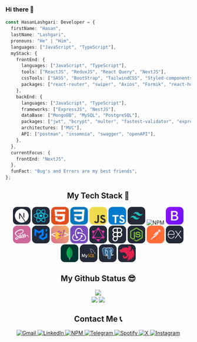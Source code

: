 ### Hi there 👋

```typescript
const HasanLashgari: Developer = {
  firstName: "Hasan",
  lastName: "Lashgari",
  pronouns: "He" | "Him",
  languages: ["JavaScript", "TypeScript"],
  myStack: {
    frontEnd: {
      languages: ["JavaScript", "TypeScript"],
      tools: ["ReactJS", "ReduxJS", "React Query", "NextJS"],
      cssTools: ["SASS", "BootStrap", "TailwindCSS", "Styled-components", "MUI"],
      packages: ["react-router", "swiper", "Axios", "Formik", "react-hook-form", "Recharts", "i18next", "RTK", "SWR"],
    },
    backEnd: {
      languages: ["JavaScript", "TypeScript"],
      frameworks: ["ExpressJS", "NestJS"],
      dataBase: ["MongoDB", "MySQL", "PostgreSQL"],
      packages: ["jwt", "bcrypt", "multer", "fastest-validator", "express-validation", "yup"],
      architectures: ["MVC"],
      API: ["postman", "insomnia", "swagger", "openAPI"],
    },
  },
  currentFocus: {
    frontEnd: "NextJS",
  },
  funFact: "Bug's and Errors are my best friends",
};
```

<div align="center">
  <h2 align="center" dir="auto">My Tech Stack 🚀</h2>
  <img src="https://github.com/tandpfun/skill-icons/raw/main/icons/NextJS-Dark.svg" width="48" title="Next" style="max-width: 100%;">
  <img src="https://github.com/tandpfun/skill-icons/raw/main/icons/React-Dark.svg" width="48" title="React" style="max-width: 100%;">
  <img src="https://github.com/tandpfun/skill-icons/raw/main/icons/HTML.svg" width="48" alt="HTML" style="max-width: 100%;">
  <img src="https://github.com/tandpfun/skill-icons/raw/main/icons/CSS.svg" width="48" alt="CSS" style="max-width: 100%;">
  <img src="https://github.com/tandpfun/skill-icons/raw/main/icons/JavaScript.svg" width="48" alt="JavaScript" style="max-width: 100%;">
  <img src="https://github.com/tandpfun/skill-icons/raw/main/icons/TypeScript.svg" width="48" title="TypeScript" style="max-width: 100%;">
  <img src="https://github.com/tandpfun/skill-icons/raw/main/icons/TailwindCSS-Dark.svg" width="48" title="TailWindCss" style="max-width: 100%;">
  <img src="https://github.com/tandpfun/skill-icons/raw/main/icons/Npm-Dark.svg" width="48" alt="NPM" style="max-width: 100%;">
  <img src="https://github.com/tandpfun/skill-icons/raw/main/icons/Bootstrap.svg" width="48" alt="BootStrap" style="max-width: 100%;">
  <img src="https://github.com/tandpfun/skill-icons/raw/main/icons/Sass.svg" width="48" title="Sass" style="max-width: 100%;">
  <img src="https://github.com/tandpfun/skill-icons/raw/main/icons/MaterialUI-Dark.svg" width="48" title="MUI" style="max-width: 100%;">
  <img src="https://github.com/tandpfun/skill-icons/raw/main/icons/StyledComponents.svg" width="48" title="StyledComponents" style="max-width: 100%;">
  <img src="https://github.com/tandpfun/skill-icons/raw/main/icons/Redux.svg" width="48" title="Redux" style="max-width: 100%;">
  <img src="https://github.com/tandpfun/skill-icons/raw/main/icons/GraphQL-Dark.svg" width="48" title="GraphQl" style="max-width: 100%;">
  <img src="https://github.com/tandpfun/skill-icons/raw/main/icons/Figma-Dark.svg" width="48" title="Figma" style="max-width: 100%;">
  <img src="https://github.com/tandpfun/skill-icons/blob/main/icons/NodeJS-Dark.svg" width="48" alt="NodeJS" style="max-width: 100%;" />
  <img src="https://github.com/tandpfun/skill-icons/blob/main/icons/Postman.svg" width="48" alt="Postman" style="max-width: 100%;" />
  <img src="https://github.com/tandpfun/skill-icons/blob/main/icons/ExpressJS-Dark.svg" width="48" alt="ExpressJS" style="max-width: 100%;" />
  <img src="https://github.com/tandpfun/skill-icons/blob/main/icons/MongoDB.svg" width="48" alt="MongoDB" style="max-width: 100%;" />
  <img src="https://github.com/tandpfun/skill-icons/blob/main/icons/MySQL-Dark.svg" width="48" alt="MySQL" style="max-width: 100%;" />
  <img src="https://github.com/tandpfun/skill-icons/blob/main/icons/PostgreSQL-Dark.svg" width="48" alt="PostgreSQL" style="max-width: 100%;" />
  <img src="https://github.com/tandpfun/skill-icons/blob/main/icons/NestJS-Dark.svg" width="48" alt="NestJS" style="max-width: 100%;" />
</div>

<div align="center">
  <h2 dir="auto">My Github Status 😎</h2>
  <div>
    <img src="https://visitcount.itsvg.in/api?id=hasanlashgari01&label=Profile%20Views&color=3&icon=5&prett" />
  </div>
  <div align="center">
    <img src="https://github-readme-stats.vercel.app/api?username=hasanlashgari01&layout=donut-vertical&theme=one_dark_pro" />
    <img src="https://github-readme-stats.vercel.app/api/top-langs/?username=hasanlashgari01&layout=donut-vertical&theme=one_dark_pro" />
  </div>
</div>

<div align="center">
  <h2 dir="auto">Contact Me 📞</h2>
  <a href="mailto:hasanlashgari.dev@gmail.com" rel="noopener noreferrer nofollow">
    <img src="https://camo.githubusercontent.com/71a0f4bfcf1f2220e2b1c246ac2ee681c47ee914d1c1f0e27a0e6c9ac2e9f134/68747470733a2f2f696d672e736869656c64732e696f2f62616467652f476d61696c2d4431343833363f7374796c653d666f722d7468652d6261646765266c6f676f3d676d61696c266c6f676f436f6c6f723d7768697465" alt="Gmail" data-canonical-src="https://img.shields.io/badge/Gmail-D14836?style=for-the-badge&amp;logo=gmail&amp;logoColor=white" style="max-width: 100%;">
  </a>
  <a href="https://www.linkedin.com/in/hasanlashgari01/" rel="nofollow">
    <img alt="LinkedIn" src="https://camo.githubusercontent.com/09df6df39e70e14300bb1fc94381d9350a584a355ef131ee1680d8c369ac57c1/68747470733a2f2f696d672e736869656c64732e696f2f62616467652f6c696e6b6564696e2d3239313436623f267374796c653d666f722d7468652d6261646765266c6f676f3d6c696e6b6564696e266c6f676f436f6c6f723d7768697465" data-canonical-src="https://img.shields.io/badge/linkedin-29146b?&amp;style=for-the-badge&amp;logo=linkedin&amp;logoColor=white" style="max-width: 100%;">
  </a>
  <a href="https://www.npmjs.com/~hasanlashgari" rel="nofollow">
    <img alt="NPM" src="https://camo.githubusercontent.com/0b97b9a113362b909ec1bd565bac89c72e4586b330f036928eee310b87e4c144/68747470733a2f2f696d672e736869656c64732e696f2f62616467652f4e504d2d6363303530353f267374796c653d666f722d7468652d6261646765266c6f676f3d4e504d266c6f676f436f6c6f723d7768697465" data-canonical-src="https://img.shields.io/badge/NPM-cc0505?&amp;style=for-the-badge&amp;logo=NPM&amp;logoColor=white" style="max-width: 100%;">
  </a>
  <a target="_blank" rel="noopener noreferrer nofollow" href="https://t.me/hasanlashgari01">
    <img src="https://camo.githubusercontent.com/afaa74bcd8ebafeffb8c818bfa55e4b4923498b32ccbb1189fcc170fd43b490c/68747470733a2f2f696d672e736869656c64732e696f2f62616467652f54656c656772616d2d3243413545303f7374796c653d666f722d7468652d6261646765266c6f676f3d74656c656772616d266c6f676f436f6c6f723d7768697465" alt="Telegram" data-canonical-src="https://img.shields.io/badge/Telegram-2CA5E0?style=for-the-badge&amp;logo=telegram&amp;logoColor=white" style="max-width: 100%;">
  </a>
  <a target="_blank" rel="noopener noreferrer nofollow" href="">
    <img src="https://camo.githubusercontent.com/415e08537b4b4210d948f078cce3105f5de75066a13304d7e2cd0eb78a59d383/68747470733a2f2f696d672e736869656c64732e696f2f62616467652f53706f746966792d3145443736303f7374796c653d666f722d7468652d6261646765266c6f676f3d73706f74696679266c6f676f436f6c6f723d7768697465" alt="Spotify" data-canonical-src="https://img.shields.io/badge/Spotify-1ED760?style=for-the-badge&amp;logo=spotify&amp;logoColor=white" style="max-width: 100%;">
  </a>
  <a target="_blank" rel="noopener noreferrer nofollow" href="https://twitter.com/hasanlashgari01">
    <img src="https://camo.githubusercontent.com/e7b7f5545e84dc5cd2f380455cc5f3fc5ed43458328bcf88782878011e4a41fb/68747470733a2f2f696d672e736869656c64732e696f2f62616467652f582d2532333030303030302e7376673f7374796c653d666f722d7468652d6261646765266c6f676f3d58266c6f676f436f6c6f723d7768697465" alt="X" data-canonical-src="https://img.shields.io/badge/X-%23000000.svg?style=for-the-badge&amp;logo=X&amp;logoColor=white" style="max-width: 100%;">
  </a>
  <a href="https://www.instagram.com/hasanlashgari01/" rel="nofollow">
    <img alt="Instagram" src="https://camo.githubusercontent.com/2353731675aa7567a9685ae24ecac6e449e75113783b4b7fdda94bb0bfeb74ed/68747470733a2f2f696d672e736869656c64732e696f2f62616467652f496e7374617267616d2d6533333831313f267374796c653d666f722d7468652d6261646765266c6f676f3d696e7374616772616d266c6f676f436f6c6f723d7768697465" data-canonical-src="https://img.shields.io/badge/Instargam-e33811?&amp;style=for-the-badge&amp;logo=instagram&amp;logoColor=white" style="max-width: 100%;">
  </a>
</div>
